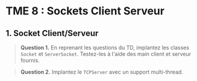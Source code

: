 # TME 8 : Sockets Client Serveur

## 1. Socket Client/Serveur

> **Question 1.** En reprenant les questions du TD, implantez les classes `Socket` et `ServerSocket`. Testez-les à l'aide des main client et serveur fournis.



> **Question 2.** Implantez le `TCPServer` avec un support multi-thread.


